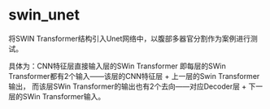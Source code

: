 # swin_unet
将SWIN Transformer结构引入Unet网络中，以腹部多器官分割作为案例进行测试。


具体为：CNN特征层直接输入层的SWin Transformer
即每层的SWin Transformer都有2个输入——该层的CNN特征层 + 上一层的Swin Transformer输出，
而该层SWin Transformer的输出也有2个去向——对应Decoder层 + 下一层的SWin Transformer输入。



